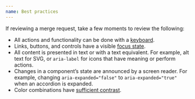 ```yaml
---
name: Best practices
---
```


If reviewing a merge request, take a few moments to review the following:
* All actions and functionality can be done with a [keyboard](/accessibility-audits/2-keyboard-only).
* Links, buttons, and controls have a visible [focus state](/accessibility-audits/2-keyboard-only#focus-states).
* All content is presented in text or with a text equivalent. For example, alt text for SVG, or `aria-label` for icons that have meaning or perform actions.
* Changes in a component’s state are announced by a screen reader. For example, changing `aria-expanded="false"` to `aria-expanded="true"` when an accordion is expanded.
* Color combinations have [sufficient contrast](/product-foundations/colors#accessibility).

